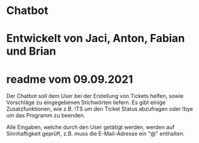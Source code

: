 # Chatbot
# Entwickelt von Jaci, Anton, Fabian und Brian
# readme vom 09.09.2021


Der Chatbot soll dem User bei der Erstellung von Tickets helfen, sowie Vorschläge zu eingegebenen Stichwörten liefern. 
Es gibt einige Zusatzfunktionen, wie z.B. !TS um den Ticket Status abzufragen oder !bye um das Programm zu beenden.

Alle Eingaben, welche durch den User getätigt werden, werden auf Sinnhaftigkeit geprüft, z.B. muss die E-Mail-Adresse ein "@" enthalten.  
